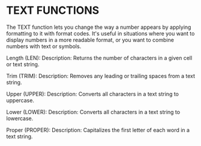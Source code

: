 # TEXT FUNCTIONS 
The TEXT function lets you change the way a number appears by applying formatting to it with format codes. It's useful in situations where you want to display numbers in a more readable format, or you want to combine numbers with text or symbols.

Length (LEN):
Description: Returns the number of characters in a given cell or text string.

Trim (TRIM):
Description: Removes any leading or trailing spaces from a text string.

Upper (UPPER):
Description: Converts all characters in a text string to uppercase.

Lower (LOWER):
Description: Converts all characters in a text string to lowercase.

Proper (PROPER):
Description: Capitalizes the first letter of each word in a text string.
